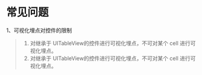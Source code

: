 # 常见问题

1、可视化埋点对控件的限制
> 1. 对继承于 UITableView的控件进行可视化埋点，不可对某个 cell 进行可视化埋点。
> 1. 对继承于 UITableView的控件进行可视化埋点，不可对某个 cell 进行可视化埋点。
